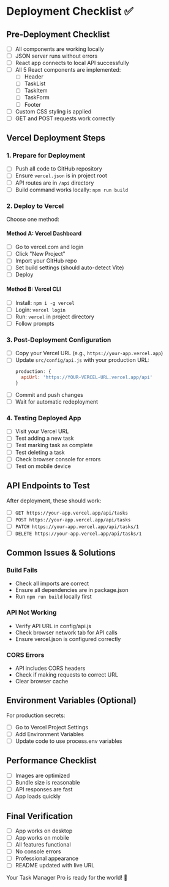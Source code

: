 # Deployment Checklist ✅

## Pre-Deployment Checklist

- [ ] All components are working locally
- [ ] JSON server runs without errors
- [ ] React app connects to local API successfully
- [ ] All 5 React components are implemented:
  - [ ] Header
  - [ ] TaskList  
  - [ ] TaskItem
  - [ ] TaskForm
  - [ ] Footer
- [ ] Custom CSS styling is applied
- [ ] GET and POST requests work correctly

## Vercel Deployment Steps

### 1. Prepare for Deployment
- [ ] Push all code to GitHub repository
- [ ] Ensure `vercel.json` is in project root
- [ ] API routes are in `/api` directory
- [ ] Build command works locally: `npm run build`

### 2. Deploy to Vercel
Choose one method:

#### Method A: Vercel Dashboard
- [ ] Go to vercel.com and login
- [ ] Click "New Project"
- [ ] Import your GitHub repo
- [ ] Set build settings (should auto-detect Vite)
- [ ] Deploy

#### Method B: Vercel CLI
- [ ] Install: `npm i -g vercel`
- [ ] Login: `vercel login`
- [ ] Run: `vercel` in project directory
- [ ] Follow prompts

### 3. Post-Deployment Configuration
- [ ] Copy your Vercel URL (e.g., `https://your-app.vercel.app`)
- [ ] Update `src/config/api.js` with your production URL:
  ```javascript
  production: {
    apiUrl: 'https://YOUR-VERCEL-URL.vercel.app/api'
  }
  ```
- [ ] Commit and push changes
- [ ] Wait for automatic redeployment

### 4. Testing Deployed App
- [ ] Visit your Vercel URL
- [ ] Test adding a new task
- [ ] Test marking task as complete
- [ ] Test deleting a task
- [ ] Check browser console for errors
- [ ] Test on mobile device

## API Endpoints to Test

After deployment, these should work:
- [ ] `GET https://your-app.vercel.app/api/tasks`
- [ ] `POST https://your-app.vercel.app/api/tasks`
- [ ] `PATCH https://your-app.vercel.app/api/tasks/1`
- [ ] `DELETE https://your-app.vercel.app/api/tasks/1`

## Common Issues & Solutions

### Build Fails
- Check all imports are correct
- Ensure all dependencies are in package.json
- Run `npm run build` locally first

### API Not Working
- Verify API URL in config/api.js
- Check browser network tab for API calls
- Ensure vercel.json is configured correctly

### CORS Errors
- API includes CORS headers
- Check if making requests to correct URL
- Clear browser cache

## Environment Variables (Optional)
For production secrets:
- [ ] Go to Vercel Project Settings
- [ ] Add Environment Variables
- [ ] Update code to use process.env variables

## Performance Checklist
- [ ] Images are optimized
- [ ] Bundle size is reasonable
- [ ] API responses are fast
- [ ] App loads quickly

## Final Verification
- [ ] App works on desktop
- [ ] App works on mobile
- [ ] All features functional
- [ ] No console errors
- [ ] Professional appearance
- [ ] README updated with live URL

Your Task Manager Pro is ready for the world! 🚀
